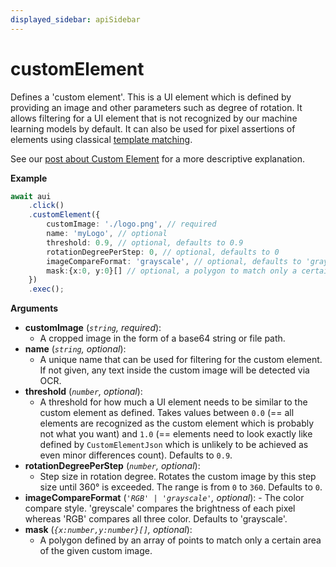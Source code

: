 ```yaml
---
displayed_sidebar: apiSidebar
---
```

# customElement

Defines a 'custom element'. This is a UI element which is defined by providing an image and other parameters such as degree of rotation. It allows filtering for a UI element that is not recognized by our machine learning models by default. It can also be used for pixel assertions of elements using classical [template matching](https://en.wikipedia.org/wiki/Template_matching).

See our [post about Custom Element](https://www.askui.com/blog-posts/custom-elements-in-askui) for a more descriptive explanation.


**Example**

```ts
await aui
    .click()
    .customElement({
        customImage: './logo.png', // required
        name: 'myLogo', // optional
        threshold: 0.9, // optional, defaults to 0.9
        rotationDegreePerStep: 0, // optional, defaults to 0
        imageCompareFormat: 'grayscale', // optional, defaults to 'grayscale'
        mask:{x:0, y:0}[] // optional, a polygon to match only a certain area of the custom element
    })
    .exec();
```
 
**Arguments**

- **customImage** (*`string`, required*):
    - A cropped image in the form of a base64 string or file path.
- **name** (*`string`, optional*):
    - A unique name that can be used for filtering for the custom element. If not given, any text inside the custom image will be detected via OCR.
- **threshold** (*`number`, optional*):
    - A threshold for how much a UI element needs to be similar to the custom element as defined. Takes values between `0.0` (== all elements are recognized as the custom element which is probably not what you want) and `1.0` (== elements need to look exactly like defined by `CustomElementJson` which is unlikely to be achieved as even minor differences count). Defaults to `0.9`.
- **rotationDegreePerStep** (*`number`, optional*):
    - Step size in rotation degree. Rotates the custom image by this step size until 360° is exceeded. The range is from `0` to `360`. Defaults to `0`.
- **imageCompareFormat** (*`'RGB' | 'grayscale'`, optional*):
        - The color compare style. 'greyscale' compares the brightness of each pixel whereas 'RGB' compares all three color. Defaults to 'grayscale'.
- **mask** (*`{x:number,y:number}[]`, optional*):
    - A polygon defined by an array of points to match only a certain area of the given custom image.
